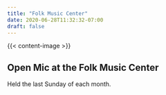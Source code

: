 ```yaml
---
title: "Folk Music Center"
date: 2020-06-28T11:32:32-07:00
draft: false
---
```

{{< content-image >}}

## Open Mic at the Folk Music Center

Held the last Sunday of each month.
